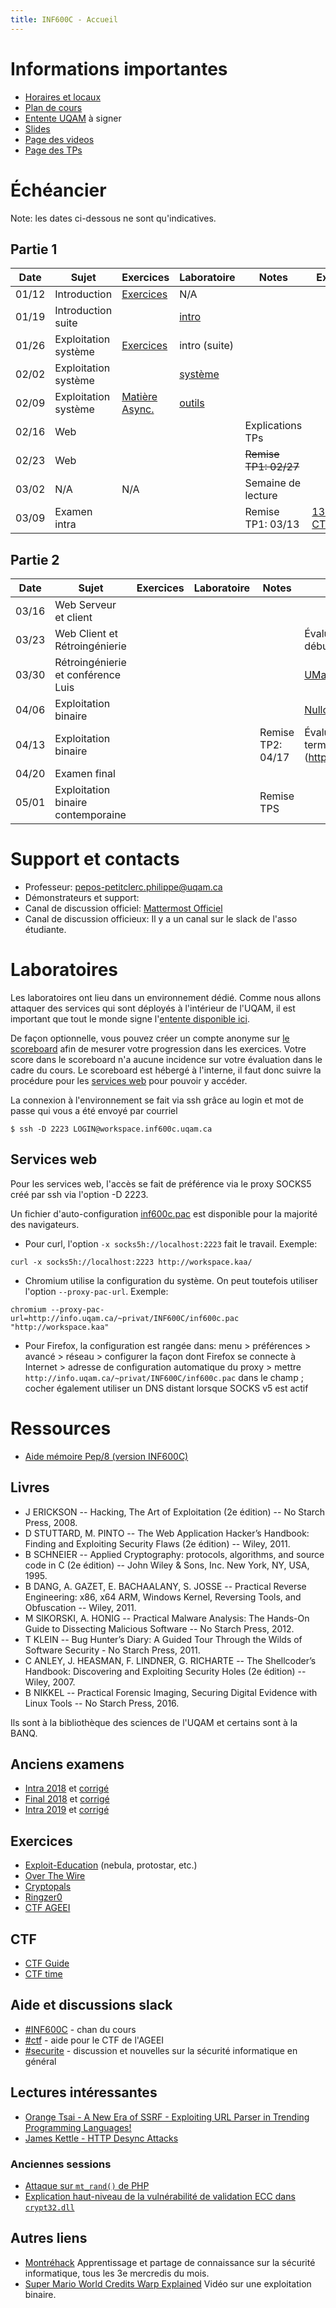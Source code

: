 ```yaml
---
title: INF600C - Accueil
---
```


# Informations importantes

* [Horaires et locaux](http://www.etudier.uqam.ca/cours?sigle=INF600C#Horaire)
* [Plan de cours](http://info.uqam.ca/plan_cours/Hiver%202022/INF600C.html)
* [Entente UQAM](https://info.uqam.ca/~privat/INF600C/EntenteUQAM.pdf) à signer
* [Slides](https://github.com/ppepos/inf600c/tree/master/pres)
* [Page des videos](videos.md)
* [Page des TPs](tps.md)

# Échéancier

Note: les dates ci-dessous ne sont qu'indicatives.

## Partie 1

| Date  | Sujet                | Exercices                               | Laboratoire                   | Notes                 | Extras                                  |
|-------|----------------------|-----------------------------------------|-------------------------------|-----------------------|-----------------------------------------|
| 01/12 | Introduction         | [Exercices](cours/intro.md)             | N/A                           |                       |                                         |
| 01/19 | Introduction suite   |                                         | [intro](labs/01-intro.md)     |                       |                                         |
| 01/26 | Exploitation système | [Exercices](cours/systeme.md)           | intro (suite)                 |                       |                                         |
| 02/02 | Exploitation système |                                         | [système](labs/02-systeme.md) |                       |                                         |
| 02/09 | Exploitation système | [Matière Async.](cours/systeme_next.md) | [outils](outils.md)           |                       |                                         |
| 02/16 | Web                  |                                         |                               | Explications TPs      |                                         |
| 02/23 | Web                  |                                         |                               | ~~Remise TP1: 02/27~~ |                                         |
| 03/02 | N/A                  | N/A                                     |                               | Semaine de lecture    |                                         |
| 03/09 | Examen intra         |                                         |                               | Remise TP1: 03/13     | [1337UP CTF](https://ctf.intigriti.io/) |

## Partie 2

| Date  | Sujet                              | Exercices | Laboratoire | Notes             | Extras                                                                                                                      |
|-------|------------------------------------|-----------|-------------|-------------------|-----------------------------------------------------------------------------------------------------------------------------|
| 03/16 | Web Serveur et client              |           |             |                   |                                                                                                                             |
| 03/23 | Web Client et Rétroingénierie      |           |             |                   | Évaluation des enseignements débute le 28                                                                                   |
| 03/30 | Rétroingénierie et conférence Luis |           |             |                   | [UMass CTF](https://ctftime.org/event/1561), [Midnight Sun CTF](https://ctftime.org/event/1474)                             |
| 04/06 | Exploitation binaire               |           |             |                   | [Nullcon CTF](https://nullcon.net/berlin-2022/ctf/), [PlaidCTF](https://plaidctf.com/)                                      |
| 04/13 | Exploitation binaire               |           |             | Remise TP2: 04/17 | Évaluation des enseignements termine le 10, [dCTF](https://dragonsec.si/en/dctf), [TAMUctf](https://ctftime.org/event/15570 |
| 04/20 | Examen final                       |           |             |                   |                                                                                                                             |
| 05/01 | Exploitation binaire contemporaine |           |             | Remise TPS        |                                                                                                                             |

<!--

| Date  | Sujet                        | Laboratoire | Notes          | Extras                                          |
|-------|------------------------------|-------------|----------------|-------------------------------------------------|
| 03/24 | Rétro-ingénierie ([Exercices](cours/rev.md)) |             |                | VolgaCTF (27 mars)                              |
| 03/31 | Rétro-ingénierie suite + Exploitation binaire ([Exercices](cours/pwn.md)) |             |                | [ångstromCTF (2-7 Avril)](https://angstromctf.com/)|
| 04/07 | Exploitation binaire ([Exercices](cours/pwn2.md)) |             |                | Midnight Sun CTF (9 avr)                        |
| 04/14 | Contre-mesures modernes ([Exercices](cours/rop.md)) |             |                | PlaidCTF (16 avr)                               |
| 04/21 | Contre-mesures modernes      |             |                | Montréhack (20 avr 19h)                         |
| 04/28 | Exploitation binaire moderne |             |                |                                                 |
| 05/05 | Examen final                 |             |                | Northsec (20-28 mai)                            |

-->

# Support et contacts

* Professeur: <pepos-petitclerc.philippe@uqam.ca>
* Démonstrateurs et support: 
* Canal de discussion officiel: [Mattermost Officiel](https://mattermost.info.uqam.ca/forum/channels/inf600c)
* Canal de discussion officieux: Il y a un canal sur le slack de l'asso étudiante.

# Laboratoires

Les laboratoires ont lieu dans un environnement dédié. Comme nous allons attaquer des services qui sont déployés à l'intérieur de l'UQAM, il est important que tout le monde signe l'[entente disponible ici](https://info.uqam.ca/~privat/INF600C/EntenteUQAM.pdf).

De façon optionnelle, vous pouvez créer un compte anonyme sur [le scoreboard](http://scoreboard.kaa/) afin de mesurer votre progression dans les exercices. Votre score dans le scoreboard n'a aucune incidence sur votre évaluation dans le cadre du cours. Le scoreboard est hébergé à l'interne, il faut donc suivre la procédure pour les [services web](#Services-web) pour pouvoir y accéder.

La connexion à l'environnement se fait via ssh grâce au login et mot de passe qui vous a été envoyé par courriel

~~~
$ ssh -D 2223 LOGIN@workspace.inf600c.uqam.ca
~~~

## Services web

Pour les services web, l'accès se fait de préférence via le proxy SOCKS5 créé par ssh via l'option -D 2223.

Un fichier d'auto-configuration [inf600c.pac](http://info.uqam.ca/~privat/INF600C/inf600c.pac) est disponible pour la majorité des navigateurs.

* Pour curl, l'option `-x socks5h://localhost:2223` fait le travail.
  Exemple:

~~~
curl -x socks5h://localhost:2223 http://workspace.kaa/
~~~

* Chromium utilise la configuration du système. On peut toutefois utiliser l'option `--proxy-pac-url`.
  Exemple:

~~~
chromium --proxy-pac-url=http://info.uqam.ca/~privat/INF600C/inf600c.pac "http://workspace.kaa"
~~~

* Pour Firefox, la configuration est rangée dans: menu > préférences > avancé > réseau > configurer la façon dont Firefox se connecte à Internet > adresse de configuration automatique du proxy > mettre `http://info.uqam.ca/~privat/INF600C/inf600c.pac` dans le champ ; cocher également utiliser un DNS distant lorsque SOCKS v5 est actif

<!--

### Configuration de Burp

Le logiciel [Burp](https://portswigger.net/burp/communitydownload) peut être utile pour la partie Web. Ce [document](https://uqam-my.sharepoint.com/:b:/g/personal/cote_cyr_alexandre_uqam_ca/EXYnhHzaGYpAooX7f4yv1wUBtCooEjnIWWU8GiUE5SkADQ?e=nsKBrM) vous explique comment le configurer avec le proxy du cours.

-->

# Ressources

* [Aide mémoire Pep/8 (version INF600C)](https://info.uqam.ca/~privat/INF600C/aide-pep8.pdf)

## Livres

* J ERICKSON -- Hacking, The Art of Exploitation (2e édition) -- No Starch Press, 2008.
* D STUTTARD, M. PINTO -- The Web Application Hacker’s Handbook: Finding and Exploiting Security Flaws (2e édition) -- Wiley, 2011.
* B SCHNEIER -- Applied Cryptography: protocols, algorithms, and source code in C (2e édition) -- John Wiley & Sons, Inc. New York, NY, USA, 1995.
* B DANG, A. GAZET, E. BACHAALANY, S. JOSSE -- Practical Reverse Engineering: x86, x64 ARM, Windows Kernel, Reversing Tools, and Obfuscation -- Wiley, 2011.
* M SIKORSKI, A. HONIG -- Practical Malware Analysis: The Hands-On Guide to Dissecting Malicious Software -- No Starch Press, 2012.
* T KLEIN -- Bug Hunter’s Diary: A Guided Tour Through the Wilds of Software Security  - No Starch Press, 2011.
* C ANLEY, J. HEASMAN, F. LINDNER, G. RICHARTE -- The Shellcoder’s Handbook: Discovering and Exploiting Security Holes (2e édition) -- Wiley, 2007.
* B NIKKEL -- Practical Forensic Imaging, Securing Digital Evidence with Linux Tools --
 No Starch​ ​Press,​ ​2016.

Ils sont à la bibliothèque des sciences de l'UQAM et certains sont à la BANQ.

## Anciens examens

* [Intra 2018](exam/INF600C-181-intra-sujet.pdf) et [corrigé](exam/INF600C-181-intra-corrige.pdf)
* [Final 2018](exam/INF600C-181-final-sujet.pdf) et [corrigé](exam/INF600C-181-final-corrige.pdf)
* [Intra 2019](exam/INF600C-191-intra-sujet.pdf) et [corrigé](exam/INF600C-191-intra-corrige.pdf)

## Exercices

* [Exploit-Education](https://exploit.education/) (nebula, protostar, etc.)
* [Over The Wire](http://overthewire.org)
* [Cryptopals](http://cryptopals.com/)
* [Ringzer0](https://ringzer0team.com/)
* [CTF AGEEI](https://ctf.ageei.uqam.ca/)

## CTF

* [CTF Guide](https://trailofbits.github.io/ctf/)
* [CTF time](http://ctftime.org)

## Aide et discussions slack

* [#INF600C](https://ageei-uqam.slack.com/messages/inf600c/) - chan du cours
* [#ctf](https://ageei-uqam.slack.com/messages/ctf/) - aide pour le CTF de l'AGEEI
* [#securite](https://ageei-uqam.slack.com/messages/securite/) - discussion et nouvelles sur la sécurité informatique en général

## Lectures intéressantes

* [Orange Tsai - A New Era of SSRF - Exploiting URL Parser in Trending Programming Languages!](https://www.youtube.com/watch?v=voTHFdL9S2k)
* [James Kettle - HTTP Desync Attacks](https://portswigger.net/research/http-desync-attacks-request-smuggling-reborn)

### Anciennes sessions

* [Attaque sur `mt_rand()` de PHP](https://www.ambionics.io/blog/php-mt-rand-prediction)
* [Explication haut-niveau de la vulnérabilité de validation ECC dans `crypt32.dll`](https://medium.com/zengo/win10-crypto-vulnerability-cheating-in-elliptic-curve-billiards-2-69b45f2dcab6)

## Autres liens

* [Montréhack](https://montrehack.ca/) Apprentissage et partage de connaissance sur la sécurité informatique, tous les 3e mercredis du mois.
* [Super Mario World Credits Warp Explained](https://www.youtube.com/watch?v=vAHXK2wut_I) Vidéo sur une exploitation binaire.
